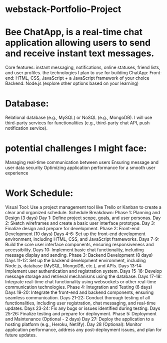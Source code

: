 # webstack-Portfolio-Project 
# Bee ChatApp,  is a real-time chat application allowing users to send and receive instant text messages.
Core features: instant messaging, notifications, online statuses, friend lists, and user profiles.
the technologies  I plan to use for building ChatApp:
Front-end: HTML, CSS, JavaScript + a JavaScript framework of your choice
Backend: Node.js (explore other options based on your learning)
 # Database:
Relational database (e.g., MySQL) or NoSQL (e.g., MongoDB).
I will use third-party services for functionalities (e.g., third-party chat API, push notification service).
# potential challenges I might face:
Managing real-time communication between users
Ensuring message and user data security
Optimizing application performance for a smooth user experience
 
#  Work Schedule:
Visual Tool: Use a project management tool like Trello or Kanban to create a clear and organized schedule.
Schedule Breakdown:
Phase 1: Planning and Design (3 days)
Day 1: Define project scope, goals, and user personas.
Day 2: Sketch wireframes and create a basic user interface prototype.
Day 3: Finalize design and prepare for development.
Phase 2: Front-end Development (10 days)
Days 4-6: Set up the front-end development environment, including HTML, CSS, and JavaScript frameworks.
Days 7-9: Build the core user interface components, ensuring responsiveness and accessibility.
Days 10: Implement basic chat functionality, including message display and sending.
Phase 3: Backend Development (8 days)
Days 11-12: Set up the backend development environment, including Node.js, database (MySQL, MongoDB, etc.), and APIs.
Days 13-14: Implement user authentication and registration system.
Days 15-16: Develop message storage and retrieval mechanisms using the database.
Days 17-18: Integrate real-time chat functionality using websockets or other real-time communication technologies.
Phase 4: Integration and Testing (6 days)
Days 19-20: Integrate the front-end and backend components, ensuring seamless communication.
Days 21-22: Conduct thorough testing of all functionalities, including user registration, chat messaging, and real-time updates.
Days 23-24: Fix any bugs or issues identified during testing.
Days 25-26: Finalize testing and prepare for deployment.
Phase 5: Deployment and Maintenance (Optional - 2 days)
Day 27: Deploy the application to a hosting platform (e.g., Heroku, Netlify).
Day 28 (Optional): Monitor application performance, address any post-deployment issues, and plan for future updates.


